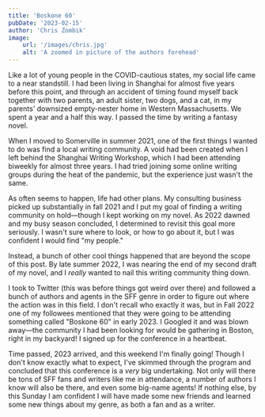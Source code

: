 ```yaml
---
title: 'Boskone 60'
pubDate: '2023-02-15'
author: 'Chris Zombik'
image:
    url: '/images/chris.jpg'
    alt: 'A zoomed in picture of the authors forehead'
---
```


Like a lot of young people in the COVID-cautious states, my social life came to a near standstill. I had been living in Shanghai for almost five years before this point, and through an accident of timing found myself back together with two parents, an adult sister, two dogs, and a cat, in my parents' downsized empty-nester home in Western Massachusetts. We spent a year and a half this way. I passed the time by writing a fantasy novel.


When I moved to Somerville in summer 2021, one of the first things I wanted to do was find a local writing community. A void had been created when I left behind the Shanghai Writing Workshop, which I had been attending biweekly for almost three years. I had tried joining some online writing groups during the heat of the pandemic, but the experience just wasn't the same.


As often seems to happen, life had other plans. My consulting business picked up substantially in fall 2021 and I put my goal of finding a writing community on hold—though I kept working on my novel. As 2022 dawned and my busy season concluded, I determined to revisit this goal more seriously. I wasn't sure where to look, or how to go about it, but I was confident I would find "my people."


Instead, a bunch of other cool things happened that are beyond the scope of this post. By late summer 2022, I was nearing the end of my second draft of my novel, and I *really* wanted to nail this writing community thing down.


I took to Twitter (this was before things got weird over there) and followed a bunch of authors and agents in the SFF genre in order to figure out where the action was in this field. I don't recall who exactly it was, but in Fall 2022 one of my followees mentioned that they were going to be attending something called "Boskone 60" in early 2023. I Googled it and was blown away—the community I had been looking for would be gathering in Boston, right in my backyard! I signed up for the conference in a heartbeat.


Time passed, 2023 arrived, and this weekend I'm finally going! Though I don't know exactly what to expect, I've skimmed through the program and concluded that this conference is a *very* big undertaking. Not only will there be tons of SFF fans and writers like me in attendance, a number of authors I know will also be there, and even some big-name agents! If nothing else, by this Sunday I am confident I will have made some new friends and learned some new things about my genre, as both a fan and as a writer. 